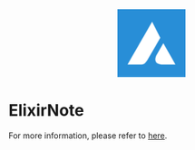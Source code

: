 <div align="center">
    <img src="./public/elixirnote.svg" width="120" alt="logo" />
</div>

# ElixirNote

For more information, please refer to [here](https://ciusji.gitbook.io/elixirnote/).
